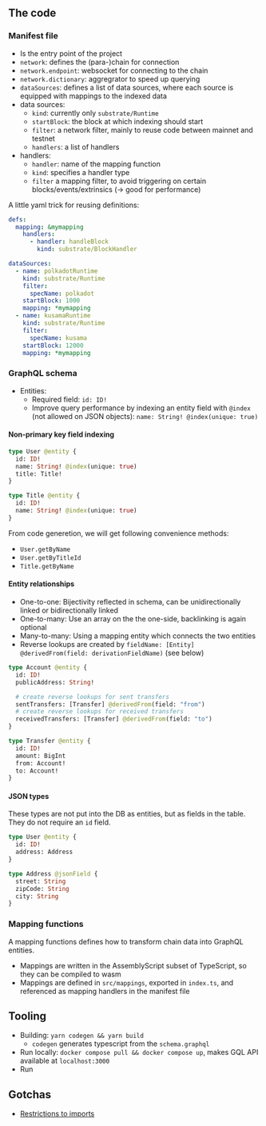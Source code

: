 ## The code

### Manifest file

- Is the entry point of the project
- `network`: defines the (para-)chain for connection
- `network.endpoint`: websocket for connecting to the chain
- `network.dictionary`: aggregrator to speed up querying
- `dataSources`: defines a list of data sources, where each source is equipped
  with mappings to the indexed data
- data sources:
  - `kind`: currently only `substrate/Runtime`
  - `startBlock`: the block at which indexing should start
  - `filter`: a network filter, mainly to reuse code between mainnet and testnet
  - `handlers`: a list of handlers
- handlers:
  - `handler`: name of the mapping function
  - `kind`: specifies a handler type
  - `filter` a mapping filter, to avoid triggering on certain
    blocks/events/extrinsics (-> good for performance)

A little yaml trick for reusing definitions:

```yaml
defs:
  mapping: &mymapping
    handlers:
      - handler: handleBlock
        kind: substrate/BlockHandler

dataSources:
  - name: polkadotRuntime
    kind: substrate/Runtime
    filter:
      specName: polkadot
    startBlock: 1000
    mapping: *mymapping
  - name: kusamaRuntime
    kind: substrate/Runtime
    filter:
      specName: kusama
    startBlock: 12000
    mapping: *mymapping
```

### GraphQL schema

- Entities:
  - Required field: `id: ID!`
  - Improve query performance by indexing an entity field with `@index` (not
    allowed on JSON objects): `name: String! @index(unique: true)`

#### Non-primary key field indexing

```graphql
type User @entity {
  id: ID!
  name: String! @index(unique: true)
  title: Title!
}

type Title @entity {
  id: ID!
  name: String! @index(unique: true)
}
```

From code generetion, we will get following convenience methods:

- `User.getByName`
- `User.getByTitleId`
- `Title.getByName`

#### Entity relationships

- One-to-one: Bijectivity reflected in schema, can be unidirectionally linked or
  bidirectionally linked
- One-to-many: Use an array on the the one-side, backlinking is again optional
- Many-to-many: Using a mapping entity which connects the two entities
- Reverse lookups are created by
  `fieldName: [Entity] @derivedFrom(field: derivationFieldName)` (see below)

```graphql
type Account @entity {
  id: ID!
  publicAddress: String!

  # create reverse lookups for sent transfers
  sentTransfers: [Transfer] @derivedFrom(field: "from")
  # create reverse lookups for received transfers
  receivedTransfers: [Transfer] @derivedFrom(field: "to")
}

type Transfer @entity {
  id: ID!
  amount: BigInt
  from: Account!
  to: Account!
}
```

#### JSON types

These types are not put into the DB as entities, but as fields in the table.
They do not require an `id` field.

```graphql
type User @entity {
  id: ID!
  address: Address
}

type Address @jsonField {
  street: String
  zipCode: String
  city: String
}
```

### Mapping functions

A mapping functions defines how to transform chain data into GraphQL entities.

- Mappings are written in the AssemblyScript subset of TypeScript, so they can
  be compiled to wasm
- Mappings are defined in `src/mappings`, exported in `index.ts`, and referenced
  as mapping handlers in the manifest file

## Tooling

- Building: `yarn codegen && yarn build`
  - `codegen` generates typescript from the `schema.graphql`
- Run locally: `docker compose pull && docker compose up`, makes GQL API
  available at `localhost:3000`
- Run

## Gotchas

- [Restrictions to imports](https://doc.subquery.network/create/mapping/#modules-and-libraries)
